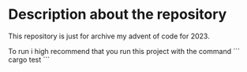 <h1>
  Description about the repository
</h1>

<p>
  This repository is just for archive my advent of code for 2023.
</p>

<p>
 To run i high recommend that you run this project with the command
 ```
cargo test
 ```
</p>